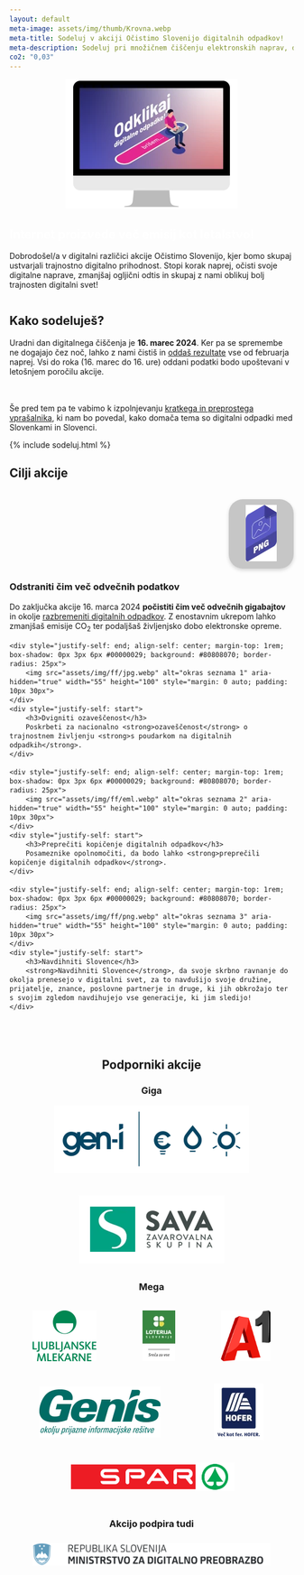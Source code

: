 ```yaml
---
layout: default
meta-image: assets/img/thumb/Krovna.webp
meta-title: Sodeluj v akciji Očistimo Slovenijo digitalnih odpadkov!
meta-description: Sodeluj pri množičnem čiščenju elektronskih naprav, diskov in e-poštnih predalov, da zbrišemo karseda veliko digitalne navlake in s tem zmanjšamo emisije.
co2: "0,03"
---
```


<div style="display:flex; justify-content: space-evenly; flex-wrap: wrap; align-items: center; margin-bottom: 1em;min-height: 15.9rem;" id="introdiv">
	<div>
		<img src="assets/img/dcd-si-kv.webp" width="306" height="230" id="idx-kv" alt="Odklikaj digitalne odpadke" aria-hidden="true">
	</div>
	<div id="intro">
		<h2 style="color:white">Internet proizvede več emisij kot letalstvo!</h2>
		<p>
			Dobrodošel/a v digitalni različici akcije Očistimo Slovenijo, kjer bomo skupaj ustvarjali trajnostno digitalno prihodnost. Stopi korak naprej, očisti svoje digitalne naprave, zmanjšaj ogljični odtis in skupaj z nami oblikuj bolj trajnosten digitalni svet!
		</p>
	</div>
</div>

<div class="block" style="min-height: 14.5rem;">
<h2>Kako sodeluješ?</h2>

Uradni dan digitalnega čiščenja je <strong>16. marec 2024</strong>. Ker pa se spremembe ne dogajajo čez noč, lahko z nami čistiš in <a href="https://digital.ocistimo.si/zabelezi-rezultate.html">oddaš rezultate</a> vse od februarja naprej. Vsi do roka (16. marec do 16. ure) oddani podatki bodo upoštevani v letošnjem poročilu akcije.

<br><br>
Še pred tem pa te vabimo k izpolnjevanju <a href="https://1ka.arnes.si/a/3bb67f93" target="_blank" rel="noopener">kratkega in preprostega vprašalnika</a>, ki nam bo povedal, kako domača tema so digitalni odpadki med Slovenkami in Slovenci. 

{% include sodeluj.html %}

</div>

<div class="block para" style="padding-bottom: 2.5rem">
<h2>Cilji akcije</h2>

<div id="cilji" style="display:grid; justify-content: center;">
	<div style="justify-self: end; align-self: center;margin-top: 1rem; box-shadow: 0px 3px 6px #00000029; background: #80808070; border-radius: 25px;">
		<img src="assets/img/ff/png.webp" alt="okras seznama 0" aria-hidden="true" width="55" height="100" style="margin: 0 auto; padding: 10px 30px">
	</div>
	<div style="justify-self: start">
		<h3>Odstraniti čim več odvečnih podatkov</h3>
		Do zaključka akcije 16. marca 2024 <strong>počistiti čim več odvečnih gigabajtov</strong> in okolje <a href="https://digital.ocistimo.si/o-akciji.html">razbremeniti digitalnih odpadkov</a>. Z enostavnim ukrepom lahko zmanjšaš emisije CO<sub>2</sub> ter podaljšaš življenjsko dobo elektronske opreme.
	</div>

	<div style="justify-self: end; align-self: center; margin-top: 1rem; box-shadow: 0px 3px 6px #00000029; background: #80808070; border-radius: 25px">
		<img src="assets/img/ff/jpg.webp" alt="okras seznama 1" aria-hidden="true" width="55" height="100" style="margin: 0 auto; padding: 10px 30px">
	</div>
	<div style="justify-self: start">
		<h3>Dvigniti ozaveščenost</h3>
		Poskrbeti za nacionalno <strong>ozaveščenost</strong> o trajnostnem življenju <strong>s poudarkom na digitalnih odpadkih</strong>.
	</div>

	<div style="justify-self: end; align-self: center; margin-top: 1rem; box-shadow: 0px 3px 6px #00000029; background: #80808070; border-radius: 25px">
		<img src="assets/img/ff/eml.webp" alt="okras seznama 2" aria-hidden="true" width="55" height="100" style="margin: 0 auto; padding: 10px 30px">
	</div>
	<div style="justify-self: start">
		<h3>Preprečiti kopičenje digitalnih odpadkov</h3>
		Posameznike opolnomočiti, da bodo lahko <strong>preprečili kopičenje digitalnih odpadkov</strong>.
	</div>

	<div style="justify-self: end; align-self: center; margin-top: 1rem; box-shadow: 0px 3px 6px #00000029; background: #80808070; border-radius: 25px">
		<img src="assets/img/ff/png.webp" alt="okras seznama 3" aria-hidden="true" width="55" height="100" style="margin: 0 auto; padding: 10px 30px">
	</div>
	<div style="justify-self: start">
		<h3>Navdihniti Slovence</h3>
		<strong>Navdihniti Slovence</strong>, da svoje skrbno ravnanje do okolja prenesejo v digitalni svet, za to navdušijo svoje družine, prijatelje, znance, poslovne partnerje in druge, ki jih obkrožajo ter s svojim zgledom navdihujejo vse generacije, ki jim sledijo!
	</div>
</div>

</div>

<div class="block para" style="text-align: center" aria-hidden="true">
	<h2>Podporniki akcije</h2>
	<h3>Giga</h3>
	<div style="display:flex; justify-content: space-evenly; flex-wrap: wrap; margin: 1em 0; gap: 2.5rem 1.5rem; align-items: center">
		<img src="assets/img/podporniki/Logo_GEN-I_B2C.webp" alt="logo GEN-I" width="346" height="120">
		<img src="assets/img/podporniki/Logo_SAVA_zavarovalna_skupina_RGB_primarni.webp" alt="logo Sava ZS" width="258" height="120">
	</div>
	<h3 style="margin: 2rem 0">Mega</h3>
	<div style="display:flex; justify-content: space-evenly; flex-wrap: wrap; margin: 1em 0; gap: 2.5rem 2.5rem; align-items: center">
		<img src="assets/img/podporniki/LM sredina 2vrsticni rgb zelen.webp" alt="logo Ljubljanske mlekarne" width="113" height="90">
		<img src="assets/img/podporniki/logo-loterija-sreca-za-vse.webp" alt="logo Loterija Slovenije" width="58" height="90">
		<img src="assets/img/podporniki/A1_Logo_Red_Smpl_Pos_3.svg" alt="logo A1" width="88" height="90">
		<img src="assets/img/podporniki/genis_logo_okolju_zelen.webp" alt="logo Genis" width="215" height="90">
		<img src="assets/img/podporniki/HO_SLO_POZ_BLR_PO_DB_4C+30.webp" alt="logo Hofer" width="89" height="100">
		<img src="assets/img/podporniki/spar.svg" alt="logo Spar" width="293" height="50">
	</div>
	<h3 style="margin: 3rem 0 1.5rem">Akcijo podpira tudi</h3>
	<div style="display:flex; justify-content: space-evenly; flex-wrap: wrap; margin: 1em 0; gap: 1.5rem;">
		<img src="assets/img/podporniki/mdp.svg" id="mdplogo" alt="logo MDP" height="40">
	</div>
</div>
